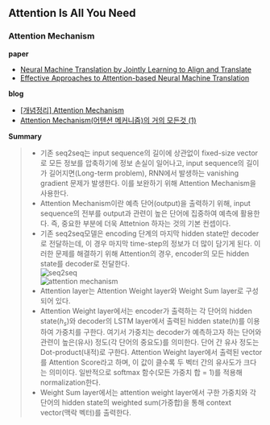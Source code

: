 ## Attention Is All You Need

### Attention Mechanism

**paper**  
- [Neural Machine Translation by Jointly Learning to Align and Translate](https://arxiv.org/abs/1409.0473)  
- [Effective Approaches to Attention-based Neural Machine Translation](https://arxiv.org/abs/1508.04025)

**blog**  
- [[개념정리] Attention Mechanism](https://velog.io/@sjinu/개념정리-Attention-Mechanism)  
- [Attention Mechanism(어텐션 메커니즘)의 거의 모든것 (1)](https://bigdaheta.tistory.com/67)

**Summary**  
> - 기존 seq2seq는 input sequence의 길이에 상관없이 fixed-size vector로 모든 정보를 압축하기에 정보 손실이 일어나고, input sequence의 길이가 길어지면(Long-term problem), RNN에서 발생하는 vanishing gradient 문제가 발생한다. 이를 보완하기 위해 Attention Mechanism을 사용한다.    
> - Attention Mechanism이란 예측 단어(output)을 출력하기 위해, input sequence의 전부를 output과 관련이 높은 단어에 집중하여 예측에 활용한다. 즉, 중요한 부분에 더욱 Attetnion 하자는 것의 기본 컨셉이다.  
> - 기존 seq2seq모델은 encoding 단계의 마지막 hidden state만 decoder로 전달하는데, 이 경우 마지막 time-step의 정보가 더 많이 담기게 된다. 이러한 문제를 해결하기 위해 Attention의 경우, encoder의 모든 hidden state를 decoder로 전달한다.  
![seq2seq](https://blog.kakaocdn.net/dn/n8ZrO/btrHofU02nK/lm59ZVTbV520tcK3ek9Adk/img.gif)  
![attention mechanism](https://blog.kakaocdn.net/dn/VFrhg/btrHn1JuCAO/U24jVZDMhen1XiU76LPBi1/img.gif)
> - Attention layer는 Attention Weight layer와 Weight Sum layer로 구성되어 있다.  
> - Attention Weight layer에서는 encoder가 출력하는 각 단어의 hidden state($h_s$)와 decoder의 LSTM layer에서 출력된 hidden state($h$)를 이용하여 가중치를 구한다. 여기서 가중치는 decoder가 예측하고자 하는 단어와 관련이 높은(유사) 정도(각 단어의 중요도)를 의미한다. 단어 간 유사 정도는 Dot-product(내적)로 구한다. Attention Weight layer에서 출력된 vector를 Attention Score라고 하며, 이 값이 클수록 두 벡터 간의 유사도가 크다는 의미이다. 일반적으로 softmax 함수(모든 가중치 합 = 1)를 적용해 normalization한다.  
> - Weight Sum layer에서는 attention weight layer에서 구한 가중치와 각 단어의 hidden state의 weighted sum(가중합)을 통해 context vector(맥락 벡터)를 출력한다.